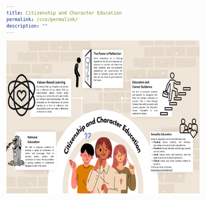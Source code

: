 ```yaml
---
title: Citizenship and Character Education
permalink: /cce/permalink/
description: ""
---
```

_<img src="/images/Teams/CCE/CCE.png" alt="HTML tutorial" style="width:600px;height:400px;">_